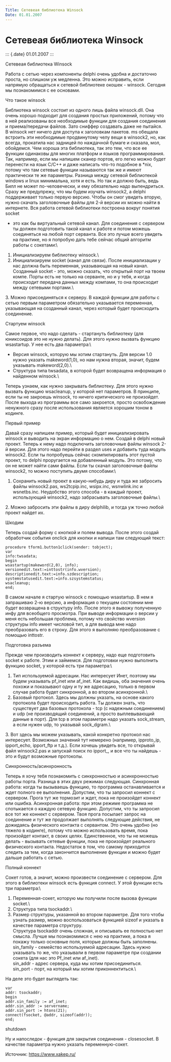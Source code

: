 ```yaml
---
Title: Сетевеая библиотека Winsock
Date: 01.01.2007
---
```



Сетевеая библиотека Winsock
===========================

::: {.date}
01.01.2007
:::

Сетевеая библиотека Winsock

Работа с сетью через компоненты delphi очень удобна и достаточно проста,
но слишком уж медленна. Это можно исправить, если напрямую обращаться к
сетевой библиотеке окошек - winsock. Сегодня мы познакомимся с ее
основами.

Что такое winsock

Библиотека winsock состоит из одного лишь файла winsock.dll. Она очень
хорошо подходит для создания простых приложений, потому что в ней
реализованы все необходимые функции для создания соединения и
приема/передачи файлов. Зато сниффер создавать даже не пытайся. В
winsock нет ничего для доступа к заголовкам пакетов. ms обещала встроить
эти необходимые продвинутому челу вещи в winsock2, но, как всегда,
прокатила нас задницей по наждачной бумаге и сказала, мол, обойдемся.
Чем хороша эта библиотека, так это тем, что все ее функции одинаковы для
многих платформ и языков программирования. Так, например, если мы
напишем сканер портов, его легко можно будет перенести на язык С/С++ и
даже написать что-то подобное в \*nix, потому что там сетевые функции
называются так же и имеют практически те же параметры. Разница между
сетевой библиотекой windows и linux минимальна, хотя и есть. Но так и
должно быть, ведь Билл не может по-человечески, и ему обязательно надо
выпендриться. Сразу же предупрежу, что мы будем изучать winsock2, а
delphi поддерживает только первую версию. Чтобы он смог увидеть вторую,
нужно скачать заголовочные файлы для 2-й версии их можно найти в
интернете. Вся работа сетевой библиотеки построена вокруг понятия socket
- это как бы виртуальный сетевой канал. Для соединения с сервером ты
должен подготовить такой канал к работе и потом можешь соединяться на
любой порт серванта. Все это лучше всего увидеть на практике, но я
попробую дать тебе сейчас общий алгоритм работы с сокетами:\
1. Инициализируем библиотеку winsock.\
2. Инициализируем socket (канал для связи). После инициализации у нас
должна быть переменная, указывающая на новый канал. Созданный socket -
это, можно сказать, что открытый порт на твоем компе. Порты есть не
только на серванте, но и у тебя, и когда происходит передача данных
между компами, то она происходит между сетевыми портами.\

3\. Можно присоединяться к серверу. В каждой функции для работы с сетью
первым параметром обязательно указывается переменная, указывающая на
созданный канал, через который будет происходить соединение.

Стартуем winsock

Самое первое, что надо сделать - стартануть библиотеку (для юниксоидов
это не нужно делать). Для этого нужно вызвать функцию wsastartup. У нее
есть два параметра:\
- Версия winsock, которую мы хотим стартануть. Для версии 1.0 нужно
указать makeword(1,0), но нам нужна вторая, значит, будем указывать
makeword(2,0).\
- Структура типа twsadata, в которой будет возвращена информация о
найденном winsock.\

Теперь узнаем, как нужно закрывать библиотеку. Для этого нужно вызвать
функцию wsacleanup, у которой нет параметров. В принципе, если ты не
закроешь winsock, то ничего критического не произойдет. После выхода из
программы все само закроется, просто освобождение ненужного сразу после
использования является хорошим тоном в кодинге.

Первый пример

Давай сразу напишем пример, который будет инициализировать winsock и
выводить на экран информацию о нем. Создай в delphi новый проект. Теперь
к нему надо подключить заголовочные файлы winsock 2-й версии. Для этого
надо перейти в раздел uses и добавить туда модуль winsock2. Если ты
попробуешь сейчас скомпилировать этот пустой проект, то delphi
проругается на добавленный модуль. Это потому, что он не может найти
сами файлы. Если ты скачал заголовочные файлы winsock2, то можно
поступить двумя способами:\
1. Сохранить новый проект в какую-нибудь диру и туда же забросить файлы
winsock2.pas, ws2tcpip.inc, wsipx.inc, wsnwlink.inc и wsnetbs.inс.
Неудобство этого способа - в каждый проект, использующий winsock2, надо
забрасывать заголовочные файлы.\

2\. Можно забросить эти файлы в диру delphilib, и тогда уж точно любой
проект найдет их.

Шкодим

Теперь создай форму с кнопкой и полем вывода. После этого создай
обработчик события onclick для кнопки и напиши там следующий текст:

    procedure tform1.button1click(sender: tobject); 
    var 
    info:twsadata; 
    begin 
    wsastartup(makeword(2,0), info); 
    versionedit.text:=inttostr(info.wversion); 
    descriptionedit.text:=info.szdescription; 
    systemstatusedit.text:=info.szsystemstatus; 
    wsacleanup; 
    end;

 

В самом начале я стартую winsock с помощью wsastartup. В нем я
запрашиваю 2-ю версию, а информация о текущем состоянии мне будет
возвращена в структуру info. После этого я вывожу полученную инфу для
всеобщего просмотра. При выводе информации о версии у меня есть
небольшая проблема, потому что свойство wversion структуры info имеет
числовой тип, а для вывода мне надо преобразовать его в строку. Для
этого я выполняю преобразование с помощью inttostr.

Подготовка разъема

Прежде чем производить коннект к серверу, надо еще подготовить socket к
работе. Этим и займемся. Для подготовки нужно выполнить функцию socket,
у которой есть три параметра:\
1. Тип используемой адресации. Нас интересует Инет, поэтому мы будем
указывать pf\_inet или af\_inet. Как видишь, оба значения очень похожи и
показывают одну и ту же адресацию, только в первом случае работа будет
синхронной, а во втором асинхронной.\
2. Базовый протокол. Здесь мы должны указать, на основе какого протокола
будет происходить работа. Ты должен знать, что существует два базовых
протокола - tcp (с надежным соединением) и udp (не производящий
соединений, а просто выплевывающий данные в порт). Для tcp в этом
параметре надо указать sock\_stream, а если нужен udp, то указывай
sock\_dgram.\

3\. Вот здесь мы можем указывать, какой конкретно протокол нас
интересует. Возможных значений тут немерено (например, ipproto\_ip,
ipport\_echo, ipport\_ftp и т.д.). Если хочешь увидеть все, то открывай
файл winsock2.pas и запускай поиск по ipport\_, и все что ты найдешь -
это и будут возможные протоколы.

Синхронность/асинхронность

Теперь я хочу тебя познакомить с синхронностью и асинхронностью работы
порта. Разница в этих двух режимах следующая. Синхронная работа: когда
ты вызываешь функцию, то программа останавливается и ждет полного ее
выполнения. Допустим, что ты запросил коннект с сервером. Прога тут же
тормозит и ждет, пока не произойдет коннект или ошибка. Асинхронная
работа: при этом режиме программа не спотыкается о каждую сетевую
функцию. Допустим, что ты запросил все тот же коннект с сервером. Твоя
прога посылает запрос на соединение и тут же продолжает выполнять
следующие действия, не дожидаясь физического контакта с сервантом. Это
очень удобно (но тяжело в кодинге), потому что можно использовать время,
пока произойдет контакт, в своих целях. Единственное, что ты не можешь
делать - вызывать сетевые функции, пока не произойдет реального
физического контакта. Недостаток в том, что самому приходится следить за
тем, когда закончится выполнение функции и можно будет дальше работать с
сетью.

Полный коннект

Сокет готов, а значит, можно произвести соединение с сервером. Для этого
в библиотеки winsock есть функция connect. У этой функции есть три
параметра:\
1. Переменная-сокет, которую мы получили после вызова функции socket.\
2. Структура типа tsockaddr.\
3. Размер структуры, указанной во втором параметре. Для того чтобы
узнать размер, можно воспользоваться функцией sizeof и указать в
качестве параметра структуру.\
Структура tsockaddr очень сложная, и описывать ее полностью нет смысла.
Лучше мы познакомимся с нею на практике, а пока я покажу только основные
поля, которые должны быть заполнены.\
sin\_family - семейство используемой адресации. Здесь нужно указывать то
же, что указывали в первом параметре при создании сокета (для нас это
Рf\_inet или af\_inet).\
sin\_addr - адрес сервера, куда мы хотим присоединиться.\
sin\_port - порт, на который мы хотим приконнектиться.\

На деле это будет выглядеть так:

    var 
    addr: tsockaddr; 
    begin 
    addr.sin_family := af_inet; 
    addr.sin_addr := servername; 
    addr.sin_port := htons(21); 
    connect(fsocket, @addr, sizeof(addr)); 
    end; 

 

shutdown

Ну и напоследок - функция для закрытия соединения - closesocket. В
качестве параметра нужно указать переменную-сокет.

Источник: <https://www.xakep.ru/>
